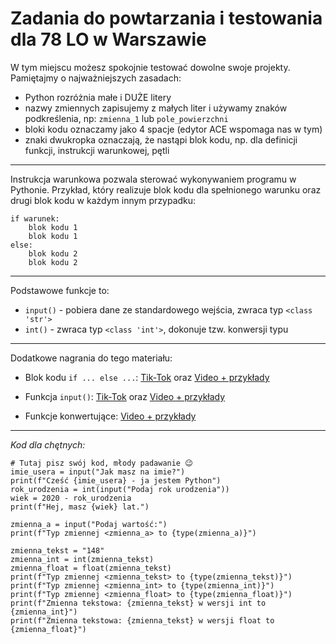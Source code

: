 # Zadania do powtarzania i testowania dla 78 LO w Warszawie

W tym miejscu możesz spokojnie testować dowolne swoje projekty. Pamiętajmy o najważniejszych zasadach:

* Python rozróżnia małe i DUŻE litery
* nazwy zmiennych zapisujemy z małych liter i używamy znaków podkreślenia, np: `zmienna_1` lub `pole_powierzchni`
* bloki kodu oznaczamy jako 4 spacje (edytor ACE wspomaga nas w tym)
* znaki dwukropka oznaczają, że nastąpi blok kodu, np. dla definicji funkcji, instrukcji warunkowej, pętli

----
Instrukcja warunkowa pozwala sterować wykonywaniem programu w Pythonie. Przykład, który realizuje blok kodu dla spełnionego warunku oraz drugi blok kodu w każdym innym przypadku:

```
if warunek:
    blok kodu 1
    blok kodu 1
else:
    blok kodu 2
    blok kodu 2
```

----

Podstawowe funkcje to:

* `input()` - pobiera dane ze standardowego wejścia, zwraca typ `<class 'str'>`
* `int()` - zwraca typ `<class 'int'>`, dokonuje tzw. konwersji typu

----

Dodatkowe nagrania do tego materiału:

* Blok kodu `if ... else ...`: [Tik-Tok](https://www.tiktok.com/@abixedukacja/video/7016201797954047237?lang=en&is_copy_url=1&is_from_webapp=v1) oraz [Video + przykłady](https://python.szkola.pl/course/podstawowe-konstrukcje-warunkowe-if-elif-else/)

* Funkcja `input()`: [Tik-Tok](https://www.tiktok.com/@abixedukacja/video/7018524918128168197?lang=en&is_copy_url=1&is_from_webapp=v1) oraz [Video + przykłady](https://python.szkola.pl/course/wczytywanie-danych-ze-standardowego-wejscia-input/)

* Funkcje konwertujące: [Video + przykłady](https://python.szkola.pl/course/zmiana-typow-danych-funkcje-konwertujace/)

----

*Kod dla chętnych:*

```
# Tutaj pisz swój kod, młody padawanie 😉
imie_usera = input("Jak masz na imie?")
print(f"Cześć {imie_usera} - ja jestem Python")
rok_urodzenia = int(input("Podaj rok urodzenia"))
wiek = 2020 - rok_urodzenia
print(f"Hej, masz {wiek} lat.")

zmienna_a = input("Podaj wartość:")
print(f"Typ zmiennej <zmienna_a> to {type(zmienna_a)}")

zmienna_tekst = "148"
zmienna_int = int(zmienna_tekst)
zmienna_float = float(zmienna_tekst)
print(f"Typ zmiennej <zmienna_tekst> to {type(zmienna_tekst)}")
print(f"Typ zmiennej <zmienna_int> to {type(zmienna_int)}")
print(f"Typ zmiennej <zmienna_float> to {type(zmienna_float)}")
print(f"Zmienna tekstowa: {zmienna_tekst} w wersji int to {zmienna_int}")
print(f"Zmienna tekstowa: {zmienna_tekst} w wersji float to {zmienna_float}")
```
